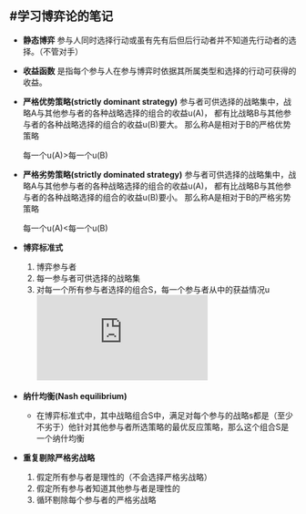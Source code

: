 #学习博弈论的笔记
---

+ **静态博弈** 参与人同时选择行动或虽有先有后但后行动者并不知道先行动者的选择。（不管对手）

+ **收益函数** 是指每个参与人在参与博弈时依据其所属类型和选择的行动可获得的收益。

+ **严格优势策略(strictly dominant strategy)** 
  参与者可供选择的战略集中，战略A与其他参与者的各种战略选择的组合的收益u(A)，
  都有比战略B与其他参与者的各种战略选择的组合的收益u(B)要大。
  那么称A是相对于B的严格优势策略
  
  每一个u(A)>每一个u(B)

+ **严格劣势策略(strictly dominated strategy)** 
  参与者可供选择的战略集中，战略A与其他参与者的各种战略选择的组合的收益u(A)，
  都有比战略B与其他参与者的各种战略选择的组合的收益u(B)要小。
  那么称A是相对于B的严格劣势策略
  
  每一个u(A)<每一个u(B)  

+ **博弈标准式**
  1. 博弈参与者
  2. 每一参与者可供选择的战略集
  3. 对每一个所有参与者选择的组合S，每一个参与者从中的获益情况u  
  ![博弈标准式](http://www.sciweavers.org/tex2img.php?eq=G%3D%5Cbig%5C%7BS_%7B1%7D%20%2C...%2CS_%7Bn%7D%3Bu_%7B1%7D%2C...%2Cu_%7Bn%7D%5Cbig%5C%7D%20&bc=White&fc=Black&im=jpg&fs=12&ff=arev&edit=0)

+ **纳什均衡(Nash equilibrium)**
  - 在博弈标准式中，其中战略组合S中，满足对每个参与的战略s都是（至少不劣于）他针对其他参与者所选策略的最优反应策略，那么这个组合S是一个纳什均衡

+ **重复剔除严格劣战略**
  1. 假定所有参与者是理性的（不会选择严格劣战略）
  2. 假定所有参与者知道其他参与者是理性的
  3. 循环剔除每个参与者的严格劣战略



